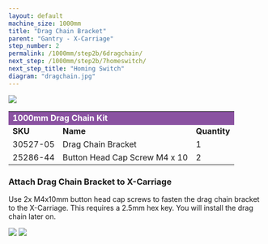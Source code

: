```yaml
---
layout: default
machine_size: 1000mm
title: "Drag Chain Bracket"
parent: "Gantry - X-Carriage"
step_number: 2
permalink: /1000mm/step2b/6dragchain/
next_step: /1000mm/step2b/7homeswitch/
next_step_title: "Homing Switch"
diagram: "dragchain.jpg"
---
```

<img src="../../step2/photo/jpfsP7150160.jpg">

<table>
  <tr>
    <td style="color:#fff;background: #8A52A1" colspan="3">
      <b>1000mm Drag Chain Kit</b>
    </td>
  </tr>
  <tr>
    <td>
      <b>SKU</b>
    </td>
    <td>
      <b>Name</b>
    </td>
    <td>
      <b>Quantity</b>
    </td>
  </tr>
  <tr>
    <td>
      30527-05
    </td>
    <td>
      Drag Chain Bracket
    </td>
    <td>
      1
    </td>
  </tr>
  <tr>
    <td>
      25286-44
    </td>
    <td>
      Button Head Cap Screw M4 x 10
    </td>
    <td>
      2
    </td>
  </tr>
</table>

<h3>Attach Drag Chain Bracket to X-Carriage</h3>

Use 2x M4x10mm button head cap screws to fasten the drag chain bracket to the X-Carriage. This requires a 2.5mm hex key. You will install the drag chain later on.

<img src="../../step2/photo/jpfsP7150153.jpg">
<img src="../../step2/photo/jpfsP7150155.jpg">

